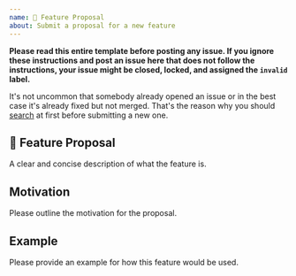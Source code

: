```yaml
---
name: 🚀 Feature Proposal
about: Submit a proposal for a new feature
---
```


**Please read this entire template before posting any issue. If you ignore these instructions
and post an issue here that does not follow the instructions, your issue might be closed,
locked, and assigned the `invalid` label.**

It's not uncommon that somebody already opened an issue or in the best case it's already fixed but not merged. That's the reason why you should [search](https://github.com/elastic/elastic-client-generator/issues) at first before submitting a new one.

## 🚀 Feature Proposal

A clear and concise description of what the feature is.

## Motivation

Please outline the motivation for the proposal.

## Example

Please provide an example for how this feature would be used.